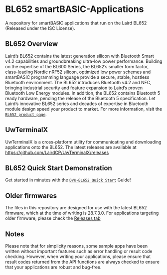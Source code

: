 BL652 smartBASIC-Applications
=============================

A repository for smartBASIC applications that run on the Laird BL652 (Released under the ISC License).

BL652 Overview
------------
Laird’s BL652 contains the latest generation silicon with Bluetooth Smart v4.2 capabilities and groundbreaking ultra-low power performance. Building on the expertise of the BL600 Series, the BL652’s smaller form factor, class-leading Nordic nRF52 silicon, optimized low power schemes and smartBASIC programming language provide a secure, stable, hostless Bluetooth environment. The BL652 introduces Bluetooth v4.2 and NFC, bringing industrial security and feature expansion to Laird’s proven Bluetooth Low Energy modules. In addition, the BL652 contains Bluetooth 5 ready hardware, pending the release of the Bluetooth 5 specification. Let Laird’s innovative BL652 series and decades of expertise in Bluetooth module design speed your product to market. For more information, visit the [`BL652 product page`](https://www.lairdtech.com/products/bl652-ble-module).

UwTerminalX
-----------
UwTerminalX is a cross-platform utility for communicating and downloading applications onto the BL652. The latest releases are available at https://github.com/LairdCP/UwTerminalX/releases

BL652 Quick Start Demonstration
-------------------------------
Get started in minutes with the [`DVK-BL652 Quick Start`](https://www.lairdtech.com/bl652-quick-start) Guide!

Older firmwares
-------------------------------
The files in this repository are designed for use with the latest BL652 firmware, which at the time of writing is 28.7.3.0. For applications targeting older firmware, please check the [Releases tab](https://github.com/LairdCP/BL652-Applications/releases)

Notes
-------------------------------
Please note that for simplicity reasons, some sample apps have been written without important features such as error handling or result code checking. However, when writing your applications, please ensure that result codes returned from the API functions are always checked to ensure that your applications are robust and bug-free.
